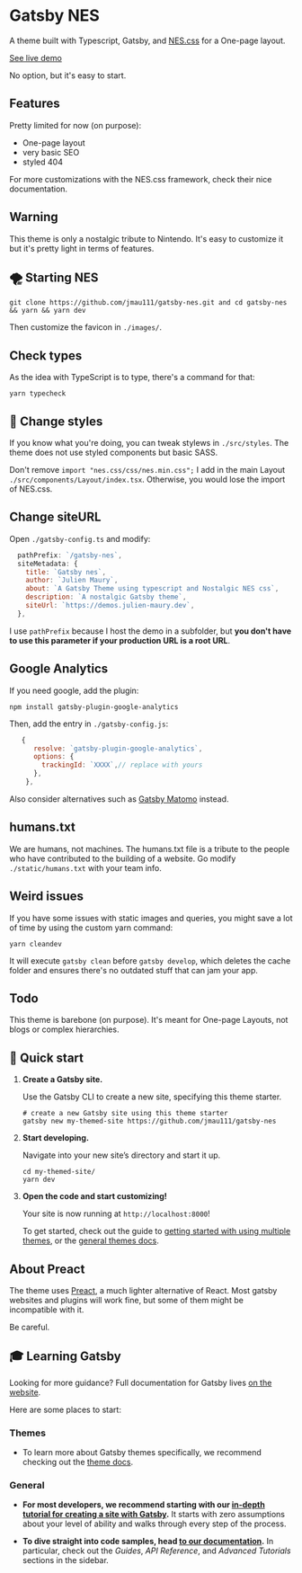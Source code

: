 # Gatsby NES

A theme built with Typescript, Gatsby, and [NES.css](https://nostalgic-css.github.io/NES.css/) for a One-page layout.

[See live demo](https://demos.julien-maury.dev/gatsby-nes)

No option, but it's easy to start.

## Features

Pretty limited for now (on purpose):

* One-page layout
* very basic SEO
* styled 404

For more customizations with the NES.css framework, check their nice documentation.

## Warning

This theme is only a nostalgic tribute to Nintendo. It's easy to customize it but it's pretty light in terms of features.

## 🌪 Starting NES

```
git clone https://github.com/jmau111/gatsby-nes.git and cd gatsby-nes && yarn && yarn dev
```

Then customize the favicon in `./images/`.

## Check types

As the idea with TypeScript is to type, there's a command for that:

```
yarn typecheck
```

## 🎃 Change styles

If you know what you're doing, you can tweak stylews in `./src/styles`. The theme does not use styled components but basic SASS.

Don't remove `import "nes.css/css/nes.min.css";` I add in the main Layout  `./src/components/Layout/index.tsx`. Otherwise, you would lose the import of NES.css.

## Change siteURL

Open `./gatsby-config.ts` and modify:

```js
  pathPrefix: `/gatsby-nes`,
  siteMetadata: {
    title: `Gatsby nes`,
    author: `Julien Maury`,
    about: `A Gatsby Theme using typescript and Nostalgic NES css`,
    description: `A nostalgic Gatsby theme`,
    siteUrl: `https://demos.julien-maury.dev`,
  },
```

I use `pathPrefix` because I host the demo in a subfolder, but **you don't have to use this parameter if your production URL is a root URL**. 

## Google Analytics

If you need google, add the plugin:

```
npm install gatsby-plugin-google-analytics
```

Then, add the entry in `./gatsby-config.js`:

```js
   {
      resolve: `gatsby-plugin-google-analytics`,
      options: {
        trackingId: `XXXX`,// replace with yours
      },
    },
```

Also consider alternatives such as [Gatsby Matomo](https://www.gatsbyjs.com/plugins/gatsby-plugin-matomo/) instead.

## humans.txt

We are humans, not machines. The humans.txt file is a tribute to the people who have contributed to the building of a website.
Go modify `./static/humans.txt` with your team info.

## Weird issues

If you have some issues with static images and queries, you might save a lot of time by using the custom yarn command:

```
yarn cleandev
``` 

It will execute `gatsby clean` before `gatsby develop`, which deletes the cache folder and ensures there's no outdated stuff that can jam your app.

## Todo

This theme is barebone (on purpose). It's meant for One-page Layouts, not blogs or complex hierarchies.

## 🚀 Quick start

1.  **Create a Gatsby site.**

    Use the Gatsby CLI to create a new site, specifying this theme starter.

    ```shell
    # create a new Gatsby site using this theme starter
    gatsby new my-themed-site https://github.com/jmau111/gatsby-nes
    ```

2.  **Start developing.**

    Navigate into your new site’s directory and start it up.

    ```shell
    cd my-themed-site/
    yarn dev
    ```

3.  **Open the code and start customizing!**

    Your site is now running at `http://localhost:8000`!

    To get started, check out the guide to [getting started with using multiple themes](https://github.com/jmau111/gatsby-nes), or the [general themes docs](https://gatsbyjs.com/docs/themes).

## About Preact

The theme uses [Preact](https://preactjs.com/), a much lighter alternative of React. Most gatsby websites and plugins will work fine, but some of them might be incompatible with it.

Be careful.

## 🎓 Learning Gatsby

Looking for more guidance? Full documentation for Gatsby lives [on the website](https://www.gatsbyjs.com/).

Here are some places to start:

### Themes

- To learn more about Gatsby themes specifically, we recommend checking out the [theme docs](https://www.gatsbyjs.com/docs/themes/).

### General

- **For most developers, we recommend starting with our [in-depth tutorial for creating a site with Gatsby](https://www.gatsbyjs.com/tutorial/).** It starts with zero assumptions about your level of ability and walks through every step of the process.

- **To dive straight into code samples, head [to our documentation](https://www.gatsbyjs.com/docs/).** In particular, check out the _Guides_, _API Reference_, and _Advanced Tutorials_ sections in the sidebar.
